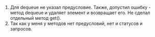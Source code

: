 
1. Для dequeue не указал предусловие.
    Также, допустил ошибку - метод dequeue и удаляет элемент и возвращает его. 
    Не сделал отдельный метод get().
2. Так как у меня у методов нет предусловий, нет и статусов и запросов.